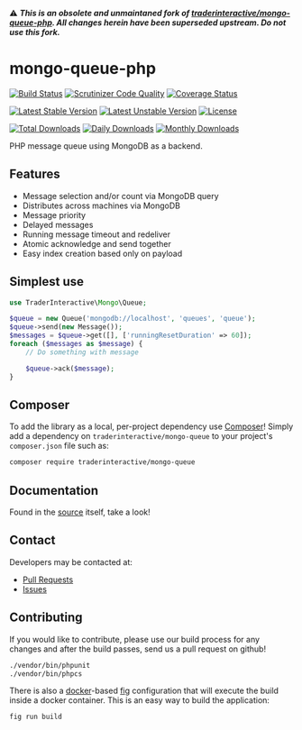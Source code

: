 :warning: ***This is an obsolete and unmaintaned fork of [traderinteractive/mongo-queue-php](https://github.com/traderinteractive/mongo-queue-php). All changes herein have been superseded upstream. Do not use this fork.***

# mongo-queue-php
[![Build Status](https://travis-ci.org/traderinteractive/mongo-queue-php.svg?branch=master)](https://travis-ci.org/traderinteractive/mongo-queue-php)
[![Scrutinizer Code Quality](https://scrutinizer-ci.com/g/traderinteractive/mongo-queue-php/badges/quality-score.png?b=master)](https://scrutinizer-ci.com/g/traderinteractive/mongo-queue-php/?branch=master)
[![Coverage Status](https://coveralls.io/repos/github/traderinteractive/mongo-queue-php/badge.svg)](https://coveralls.io/github/traderinteractive/mongo-queue-php)

[![Latest Stable Version](https://poser.pugx.org/traderinteractive/mongo-queue-php/v/stable)](https://packagist.org/packages/traderinteractive/mongo-queue-php)
[![Latest Unstable Version](https://poser.pugx.org/traderinteractive/mongo-queue-php/v/unstable)](https://packagist.org/packages/traderinteractive/mongo-queue-php)
[![License](https://poser.pugx.org/traderinteractive/mongo-queue-php/license)](https://packagist.org/packages/traderinteractive/mongo-queue-php)

[![Total Downloads](https://poser.pugx.org/traderinteractive/mongo-queue-php/downloads)](https://packagist.org/packages/traderinteractive/mongo-queue-php)
[![Daily Downloads](https://poser.pugx.org/traderinteractive/mongo-queue-php/d/daily)](https://packagist.org/packages/traderinteractive/mongo-queue-php)
[![Monthly Downloads](https://poser.pugx.org/traderinteractive/mongo-queue-php/d/monthly)](https://packagist.org/packages/traderinteractive/mongo-queue-php)

PHP message queue using MongoDB as a backend.

## Features

 * Message selection and/or count via MongoDB query
 * Distributes across machines via MongoDB
 * Message priority
 * Delayed messages
 * Running message timeout and redeliver
 * Atomic acknowledge and send together
 * Easy index creation based only on payload

## Simplest use

```php
use TraderInteractive\Mongo\Queue;

$queue = new Queue('mongodb://localhost', 'queues', 'queue');
$queue->send(new Message());
$messages = $queue->get([], ['runningResetDuration' => 60]);
foreach ($messages as $message) {
    // Do something with message

    $queue->ack($message);
}
```

## Composer

To add the library as a local, per-project dependency use [Composer](http://getcomposer.org)! Simply add a
dependency on `traderinteractive/mongo-queue` to your project's `composer.json` file such as:

```sh
composer require traderinteractive/mongo-queue
```

## Documentation

Found in the [source](src/) itself, take a look!

## Contact

Developers may be contacted at:

 * [Pull Requests](https://github.com/traderinteractive/mongo-queue-php/pulls)
 * [Issues](https://github.com/traderinteractive/mongo-queue-php/issues)

## Contributing
If you would like to contribute, please use our build process for any changes
and after the build passes, send us a pull request on github!
```sh
./vendor/bin/phpunit
./vendor/bin/phpcs
```

There is also a [docker](http://www.docker.com/)-based
[fig](http://www.fig.sh/) configuration that will execute the build inside a
docker container.  This is an easy way to build the application:
```sh
fig run build
```

